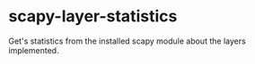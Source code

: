 scapy-layer-statistics
======================

Get's statistics from the installed scapy module about the layers implemented.

